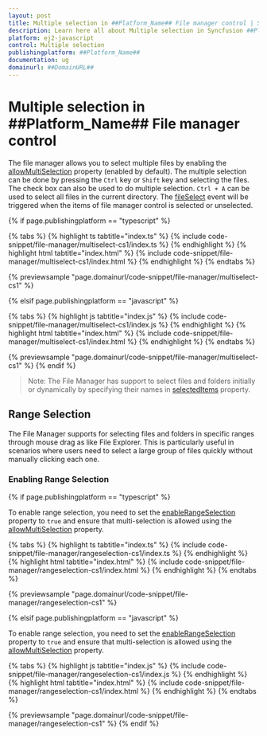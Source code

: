 ```yaml
---
layout: post
title: Multiple selection in ##Platform_Name## File manager control | Syncfusion
description: Learn here all about Multiple selection in Syncfusion ##Platform_Name## File manager control of Syncfusion Essential JS 2 and more.
platform: ej2-javascript
control: Multiple selection 
publishingplatform: ##Platform_Name##
documentation: ug
domainurl: ##DomainURL##
---
```


# Multiple selection in ##Platform_Name## File manager control

The file manager allows you to select multiple files by enabling the [allowMultiSelection](../api/file-manager/#allowmultiselection) property (enabled by default). The multiple selection can be done by pressing the `Ctrl` key or `Shift` key and selecting the files. The check box can also be used to do multiple selection. `Ctrl + A` can be used to select all files in the current directory. The [fileSelect](../api/file-manager/#fileselect) event will be triggered when the items of file manager control is selected or unselected.

{% if page.publishingplatform == "typescript" %}

 {% tabs %}
{% highlight ts tabtitle="index.ts" %}
{% include code-snippet/file-manager/multiselect-cs1/index.ts %}
{% endhighlight %}
{% highlight html tabtitle="index.html" %}
{% include code-snippet/file-manager/multiselect-cs1/index.html %}
{% endhighlight %}
{% endtabs %}
        
{% previewsample "page.domainurl/code-snippet/file-manager/multiselect-cs1" %}

{% elsif page.publishingplatform == "javascript" %}

{% tabs %}
{% highlight js tabtitle="index.js" %}
{% include code-snippet/file-manager/multiselect-cs1/index.js %}
{% endhighlight %}
{% highlight html tabtitle="index.html" %}
{% include code-snippet/file-manager/multiselect-cs1/index.html %}
{% endhighlight %}
{% endtabs %}

{% previewsample "page.domainurl/code-snippet/file-manager/multiselect-cs1" %}
{% endif %}

>Note: The File Manager has support to select files and folders initially or dynamically by specifying their names in [selectedItems](../api/file-manager/#selecteditems) property.

## Range Selection

The File Manager supports for selecting files and folders in specific ranges through mouse drag as like File Explorer. This is particularly useful in scenarios where users need to select a large group of files quickly without manually clicking each one. 

### Enabling Range Selection

{% if page.publishingplatform == "typescript" %}

To enable range selection, you need to set the [enableRangeSelection](https://ej2.syncfusion.com/documentation/api/file-manager/#enableRangeSelection) property to `true` and ensure that multi-selection is allowed using the [allowMultiSelection](https://ej2.syncfusion.com/documentation/api/file-manager/#allowmultiselection) property.


{% tabs %}
{% highlight ts tabtitle="index.ts" %}
{% include code-snippet/file-manager/rangeselection-cs1/index.ts %}
{% endhighlight %}
{% highlight html tabtitle="index.html" %}
{% include code-snippet/file-manager/rangeselection-cs1/index.html %}
{% endhighlight %}
{% endtabs %}
        
{% previewsample "page.domainurl/code-snippet/file-manager/rangeselection-cs1" %}

{% elsif page.publishingplatform == "javascript" %}

To enable range selection, you need to set the [enableRangeSelection](https://ej2.syncfusion.com/javascript/documentation/api/file-manager/#allowmultiselection_enableRangeSelection) property to `true` and ensure that multi-selection is allowed using the [allowMultiSelection](https://ej2.syncfusion.com/javascript/documentation/api/file-manager/#allowmultiselection) property.

{% tabs %}
{% highlight js tabtitle="index.js" %}
{% include code-snippet/file-manager/rangeselection-cs1/index.js %}
{% endhighlight %}
{% highlight html tabtitle="index.html" %}
{% include code-snippet/file-manager/rangeselection-cs1/index.html %}
{% endhighlight %}
{% endtabs %}

{% previewsample "page.domainurl/code-snippet/file-manager/rangeselection-cs1" %}
{% endif %}
